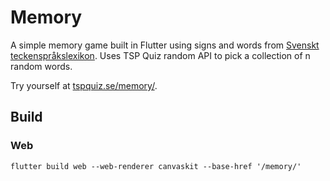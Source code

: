 # Memory

A simple memory game built in Flutter using signs and words from [Svenskt teckenspråkslexikon](https://teckensprakslexikon.su.se/). Uses TSP Quiz random API to pick a collection of n random words.

Try yourself at [tspquiz.se/memory/](https://tspquiz.se/memory/).

## Build

### Web

```
flutter build web --web-renderer canvaskit --base-href '/memory/'
```
